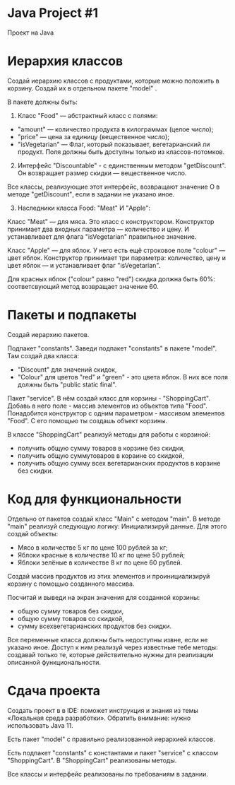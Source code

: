 # Java Project #1
Проект на Java

# Иерархия классов
Создай иерархию классов с продуктами, которые можно положить в корзину.
Создай их в отдельном пакете "model" .

В пакете должны быть:

1. Класс "Food" — абстрактный класс с полями:
*  "amount" — количество продукта в килограммах (целое число);
* "price" — цена за единицу (вещественное число);
*  "isVegetarian" — Флаг, который показывает, вегетарианский ли продукт.
Поля должны быть доступны только из классов-потомков.

2. Интерфейс "Discountable" - c единственным методом "getDiscount". 
Он возвращает размер скидки — вещественное число.

Все классы, реализующие этот интерфейс, возвращают значение О в методе
"getDiscount"‚ если в задании не указано иное.

3. Наследники класса Food: "Meat" И "Apple":

Класс "Meat" — для мяса. Это класс с конструктором. Конструктор принимает два
входных параметра — количество и цену. И устанавливает для флага "isVegetarian"
правильное значение.

Класс "Apple" — для яблок. У него есть ещё строковое поле "colour" — цвет яблок.
Конструктор принимает три параметра: количество, цену и цвет яблок — и устанавливает флаг "isVegetarian".

Для красных яблок ("colour" равно "red") скидка должна быть 60%:
соответсвующий метод возвращает значение 60.

# Пакеты и подпакеты
Создай иерархию пакетов.

Подпакет "constants". Заведи подпакет "constants" в пакете "model". Там создай два
класса:
* "Discount" для значений скидок,
* "Colour" для цветов "red" и "green" - это цвета яблок. В них все поля должны
быть "public static final".

Пакет "service". В нём создай класс для корзины - "ShoppingCart". Добавь в него
поле - массив элементов из объектов типа "Food". Понадобится конструктор с
одним параметром - массивом элементов "Food". С его помощью ты создашь
объект корзины.

В классе "ShoppingCart" реализуй методы для работы с корзиной:
* получить общую сумму товаров в корзине без скидки,
* получить общую суммутоваров в кораине со скидкой,
* получить общую сумму всех вегетарианских продуктов в корзине без
скидки.

# Код для функциональности
Отдельно от пакетов создай класс "Main" с методом "main".
В методе "main" реализуй следующую логику:
Инициализируй данные. Для этого создай объекты:
* Мясо в количестве 5 кг по цене 100 рублей за кг;
* Яблоки красные в количестве 10 кг по цене 50 рублей;
* Яблоки зелёные в количестве 8 кг по цене 60 рублей.

Создай массив продуктов из этих элементов и проинициализируй корзину с
помощью созданного массива.

Посчитай и выведи на экран значения для созданной корзины:
* общую сумму товаров без скидки,
* общую сумму товаров со скидкой,
* сумму всехвегетарианских продуктов без скидки.

Все переменные класса должны быть недоступны извне, если не указано иное.
Доступ к ним реализуй через известные тебе методы: создавай только те, которые
действительно нужны для реапизации описанной функциональности.

# Сдача проекта
Создать проект в в IDE: поможет инструкция и знания из темы «Локальная среда
разработки». Обратить внимание: нужно использовать Java 11.

Есть пакет "model" с правильно реализованной иерархией классов.

Есть подпакет "constants" c константами и пакет "service" с классом
"ShoppingCart". B "ShoppingCart" реализованы методы.

Все классы и интерфейс реализованы по требованиям в задании.
